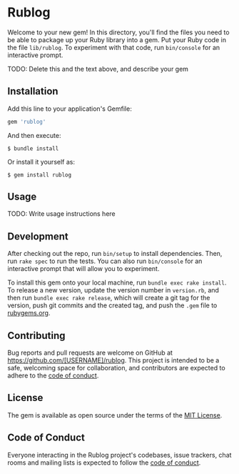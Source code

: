 # Rublog

Welcome to your new gem! In this directory, you'll find the files you need to be able to package up your Ruby library into a gem. Put your Ruby code in the file `lib/rublog`. To experiment with that code, run `bin/console` for an interactive prompt.

TODO: Delete this and the text above, and describe your gem

## Installation

Add this line to your application's Gemfile:

```ruby
gem 'rublog'
```

And then execute:

    $ bundle install

Or install it yourself as:

    $ gem install rublog

## Usage

TODO: Write usage instructions here

## Development

After checking out the repo, run `bin/setup` to install dependencies. Then, run `rake spec` to run the tests. You can also run `bin/console` for an interactive prompt that will allow you to experiment.

To install this gem onto your local machine, run `bundle exec rake install`. To release a new version, update the version number in `version.rb`, and then run `bundle exec rake release`, which will create a git tag for the version, push git commits and the created tag, and push the `.gem` file to [rubygems.org](https://rubygems.org).

## Contributing

Bug reports and pull requests are welcome on GitHub at https://github.com/[USERNAME]/rublog. This project is intended to be a safe, welcoming space for collaboration, and contributors are expected to adhere to the [code of conduct](https://github.com/[USERNAME]/rublog/blob/master/CODE_OF_CONDUCT.md).

## License

The gem is available as open source under the terms of the [MIT License](https://opensource.org/licenses/MIT).

## Code of Conduct

Everyone interacting in the Rublog project's codebases, issue trackers, chat rooms and mailing lists is expected to follow the [code of conduct](https://github.com/[USERNAME]/rublog/blob/master/CODE_OF_CONDUCT.md).
